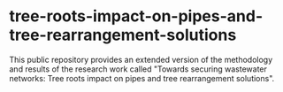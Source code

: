 # tree-roots-impact-on-pipes-and-tree-rearrangement-solutions
This public repository provides an extended version of the methodology and results of the research work called "Towards securing wastewater networks: Tree roots impact on pipes and tree rearrangement solutions".
